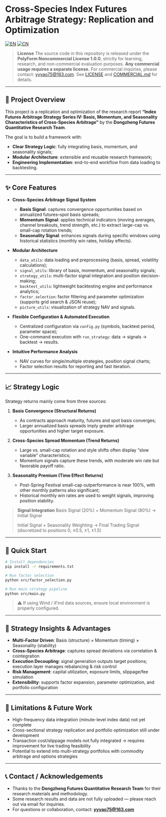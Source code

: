 # Cross-Species Index Futures Arbitrage Strategy: Replication and Optimization

[![EN](https://img.shields.io/badge/lang-English-blue.svg)](README.en.md)
[![CN](https://img.shields.io/badge/lang-中文-red.svg)](./README.md)

> **License**
> The source code in this repository is released under the **PolyForm Noncommercial License 1.0.0**, strictly for learning, research, and non-commercial evaluation purposes.
> **Any commercial usage requires a separate license.** For commercial inquiries, please contact: [yyyao75@163.com](mailto:yyyao75@163.com).
> See [LICENSE](./LICENSE) and [COMMERCIAL.md](./COMMERCIAL.md) for details.

---

## 📘 Project Overview

This project is a replication and optimization of the research report **“Index Futures Arbitrage Strategy Series IV: Basis, Momentum, and Seasonality Characteristics of Cross-Species Arbitrage”** by the **Dongzheng Futures Quantitative Research Team**.

The goal is to build a framework with:

* **Clear Strategy Logic**: fully integrating basis, momentum, and seasonality signals;
* **Modular Architecture**: extensible and reusable research framework;
* **Engineering Implementation**: end-to-end workflow from data loading to backtesting.

---

## ✨ Core Features

* **Cross-Species Arbitrage Signal System**

  * **Basis Signal**: captures convergence opportunities based on annualized futures–spot basis spreads;
  * **Momentum Signal**: applies technical indicators (moving averages, channel breakouts, trend strength, etc.) to extract large-cap vs. small-cap rotation trends;
  * **Seasonality Signal**: enhances signals during specific windows using historical statistics (monthly win rates, holiday effects).

* **Modular Architecture**

  * `data_utils`: data loading and preprocessing (basis, spread, volatility calculations);
  * `signal_utils`: library of basis, momentum, and seasonality signals;
  * `strategy_utils`: multi-factor signal integration and position decision-making;
  * `backtest_utils`: lightweight backtesting engine and performance analytics;
  * `factor_selection`: factor filtering and parameter optimization (supports grid search & JSON reuse);
  * `picture_utils`: visualization of strategy NAV and signals.

* **Flexible Configuration & Automated Execution**

  * Centralized configuration via `config.py` (symbols, backtest period, parameter space);
  * One-command execution with `run_strategy`: data → signals → backtest → results.

* **Intuitive Performance Analysis**

  * NAV curves for single/multiple strategies, position signal charts;
  * Factor selection results for reporting and fast iteration.

---

## 📈 Strategy Logic

Strategy returns mainly come from three sources:

1. **Basis Convergence (Structural Returns)**

   * As contracts approach maturity, futures and spot basis converges;
   * Larger annualized basis spreads imply greater arbitrage opportunities and higher target exposure.

2. **Cross-Species Spread Momentum (Trend Returns)**

   * Large vs. small-cap rotation and style shifts often display “slow variable” characteristics;
   * Momentum signals capture these trends, with moderate win rate but favorable payoff ratio.

3. **Seasonality Premium (Time Effect Returns)**

   * Post-Spring Festival small-cap outperformance is near 100%, with other monthly patterns also significant;
   * Historical monthly win rates are used to weight signals, improving position stability.

> **Signal Integration**
> Basis Signal (20%) + Momentum Signal (80%) → Initial Signal
>
> Initial Signal × Seasonality Weighting → Final Trading Signal (discretized to positions 0, ±0.5, ±1, ±1.5)

---

## 🚀 Quick Start

```bash
# Install dependencies
pip install -r requirements.txt

# Run factor selection
python src/factor_selection.py

# Run main strategy pipeline
python src/main.py
```

> ⚠️ If using Wind / iFind data sources, ensure local environment is properly configured.

---

## 🧠 Strategy Insights & Advantages

* **Multi-Factor Driven**: Basis (structure) × Momentum (timing) × Seasonality (stability)
* **Cross-Species Arbitrage**: captures spread deviations via correlation & cointegration
* **Execution Decoupling**: signal generation outputs target positions; execution layer manages rebalancing & risk control
* **Risk Management**: capital utilization, exposure limits, slippage/fee simulation
* **Extensibility**: supports factor expansion, parameter optimization, and portfolio configuration

---

## 🔧 Limitations & Future Work

* High-frequency data integration (minute-level index data) not yet complete
* Cross-sectional strategy replication and portfolio optimization still under development
* Transaction cost/slippage models not fully integrated → requires improvement for live trading feasibility
* Potential to extend into multi-strategy portfolios with commodity arbitrage and options strategies

---

## 📞 Contact / Acknowledgements

* Thanks to the **Dongzheng Futures Quantitative Research Team** for their research materials and methodology.
* Some research results and data are not fully uploaded — please reach out via email for inquiries.
* For questions or collaboration, contact: **[yyyao75@163.com](mailto:yyyao75@163.com)**

